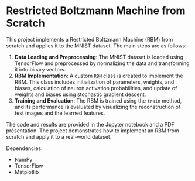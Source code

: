 # Restricted Boltzmann Machine from Scratch

This project implements a Restricted Boltzmann Machine (RBM) from scratch and applies it to the MNIST dataset. The main steps are as follows:

1. **Data Loading and Preprocessing**: The MNIST dataset is loaded using TensorFlow and preprocessed by normalizing the data and transforming it into binary vectors.
2. **RBM Implementation**: A custom `RBM` class is created to implement the RBM. This class includes initialization of parameters, weights, and biases, calculation of neuron activation probabilities, and update of weights and biases using stochastic gradient descent.
3. **Training and Evaluation**: The RBM is trained using the `train` method, and its performance is evaluated by visualizing the reconstruction of test images and the learned features.

The code and results are provided in the Jupyter notebook and a PDF présentation. The project demonstrates how to implement an RBM from scratch and apply it to a real-world dataset.

Dependencies:

* NumPy
* TensorFlow
* Matplotlib
